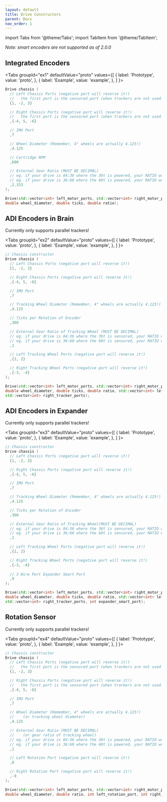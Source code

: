 ```yaml
---
layout: default
title: Drive Constructors
parent: Docs
nav_order: 1
---
```


import Tabs from '@theme/Tabs';
import TabItem from '@theme/TabItem';

*Note: smart encoders are not supported as of 2.0.0*

## Integrated Encoders

<Tabs
  groupId="ex1"
  defaultValue="proto"
  values={[
    { label: 'Prototype',  value: 'proto', },
    { label: 'Example',  value: 'example', },
  ]
}>

<TabItem value="example">

```cpp
Drive chassis (
  // Left Chassis Ports (negative port will reverse it!)
  //   the first port is the sensored port (when trackers are not used!)
  {1, -2, 3}

  // Right Chassis Ports (negative port will reverse it!)
  //   the first port is the sensored port (when trackers are not used!)
  ,{-4, 5, -6}

  // IMU Port
  ,7

  // Wheel Diameter (Remember, 4" wheels are actually 4.125!)
  ,4.125

  // Cartridge RPM
  ,600

  // External Gear Ratio (MUST BE DECIMAL)
  // eg. if your drive is 84:36 where the 36t is powered, your RATIO would be 2.333.
  // eg. if your drive is 36:60 where the 60t is powered, your RATIO would be 0.6.
  ,2.333
);
```

</TabItem>


<TabItem value="proto">

```cpp
Drive(std::vector<int> left_motor_ports, std::vector<int> right_motor_ports, int imu_port, 
double wheel_diameter, double ticks, double ratio);
```

</TabItem>
</Tabs>






 


## ADI Encoders in Brain
Currently only supports parallel trackers!  

<Tabs
  groupId="ex2"
  defaultValue="proto"
  values={[
    { label: 'Prototype',  value: 'proto', },
    { label: 'Example',  value: 'example', },
  ]
}>

<TabItem value="example">

```cpp
// Chassis constructor
Drive chassis (
  // Left Chassis Ports (negative port will reverse it!)
  {1, -2, 3}

  // Right Chassis Ports (negative port will reverse it!)
  ,{-4, 5, -6}

  // IMU Port
  ,7

  // Tracking Wheel Diameter (Remember, 4" wheels are actually 4.125!)
  ,4.125

  // Ticks per Rotation of Encoder
  ,360

  // External Gear Ratio of Tracking Wheel (MUST BE DECIMAL)
  // eg. if your drive is 84:36 where the 36t is sensored, your RATIO would be 2.333.
  // eg. if your drive is 36:60 where the 60t is sensored, your RATIO would be 0.6.
  ,1

  // Left Tracking Wheel Ports (negative port will reverse it!)
  ,{1, 2}

  // Right Tracking Wheel Ports (negative port will reverse it!)
  ,{-3, -4}
);
```

</TabItem>


<TabItem value="proto">

```cpp
Drive(std::vector<int> left_motor_ports, std::vector<int> right_motor_ports, int imu_port, 
double wheel_diameter, double ticks, double ratio, std::vector<int> left_tracker_ports,
std::vector<int> right_tracker_ports);
```

</TabItem>
</Tabs>






 


## ADI Encoders in Expander
Currently only supports parallel trackers!  

<Tabs
  groupId="ex3"
  defaultValue="proto"
  values={[
    { label: 'Prototype',  value: 'proto', },
    { label: 'Example',  value: 'example', },
  ]
}>

<TabItem value="example">

```cpp
// Chassis constructor
Drive chassis (
  // Left Chassis Ports (negative port will reverse it!)
  {1, -2, 3}

  // Right Chassis Ports (negative port will reverse it!)
  ,{-4, 5, -6}

  // IMU Port
  ,7

  // Tracking Wheel Diameter (Remember, 4" wheels are actually 4.125!)
  ,4.125

  // Ticks per Rotation of Encoder
  ,360

  // External Gear Ratio of Tracking Wheel(MUST BE DECIMAL)
  // eg. if your drive is 84:36 where the 36t is sensored, your RATIO would be 2.333.
  // eg. if your drive is 36:60 where the 60t is sensored, your RATIO would be 0.6.
  ,1

  // Left Tracking Wheel Ports (negative port will reverse it!)
  ,{1, 2}

  // Right Tracking Wheel Ports (negative port will reverse it!)
  ,{-3, -4}
  
  // 3 Wire Port Expander Smart Port
  ,9
);
```

</TabItem>


<TabItem value="proto">

```cpp
Drive(std::vector<int> left_motor_ports, std::vector<int> right_motor_ports, int imu_port, 
double wheel_diameter, double ticks, double ratio, std::vector<int> left_tracker_ports, 
std::vector<int> right_tracker_ports, int expander_smart_port);
```

</TabItem>
</Tabs>







 


## Rotation Sensor 
Currently only supports parallel trackers!  

<Tabs
  groupId="ex4"
  defaultValue="proto"
  values={[
    { label: 'Prototype',  value: 'proto', },
    { label: 'Example',  value: 'example', },
  ]
}>

<TabItem value="example">

```cpp
// Chassis constructor
Drive chassis (
  // Left Chassis Ports (negative port will reverse it!)
  //   the first port is the sensored port (when trackers are not used!)
  {1, -2, 3}

  // Right Chassis Ports (negative port will reverse it!)
  //   the first port is the sensored port (when trackers are not used!)
  ,{-4, 5, -6}

  // IMU Port
  ,7

  // Wheel Diameter (Remember, 4" wheels are actually 4.125!)
  //    (or tracking wheel diameter)
  ,4.125

  // External Gear Ratio (MUST BE DECIMAL)
  //    (or gear ratio of tracking wheel)
  // eg. if your drive is 84:36 where the 36t is powered, your RATIO would be 2.333.
  // eg. if your drive is 36:60 where the 60t is powered, your RATIO would be 0.6.
  ,1

  // Left Rotation Port (negative port will reverse it!)
  ,8

  // Right Rotation Port (negative port will reverse it!)
  ,-9
);
```

</TabItem>


<TabItem value="proto">

```cpp
Drive(std::vector<int> left_motor_ports, std::vector<int> right_motor_ports, int imu_port, 
double wheel_diameter, double ratio, int left_rotation_port, int right_rotation_port);
```

</TabItem>
</Tabs>



